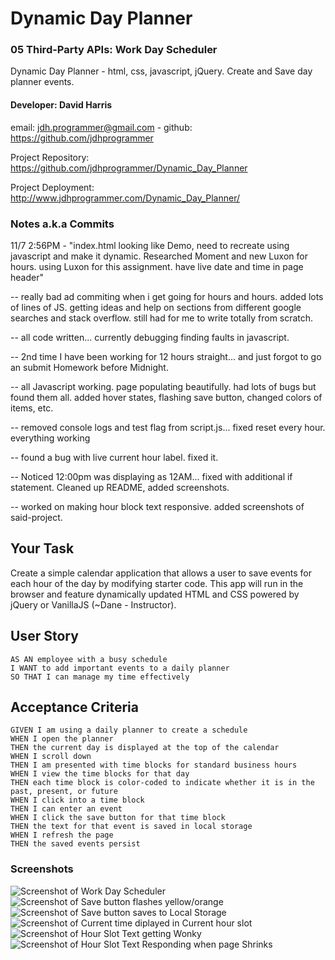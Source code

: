 # Dynamic Day Planner

### 05 Third-Party APIs: Work Day Scheduler
Dynamic Day Planner - html, css, javascript, jQuery. Create and Save day planner events.

#### Developer: David Harris
email: jdh.programmer@gmail.com - 
github: https://github.com/jdhprogrammer

Project Repository: https://github.com/jdhprogrammer/Dynamic_Day_Planner

Project Deployment: http://www.jdhprogrammer.com/Dynamic_Day_Planner/

### Notes a.k.a Commits

11/7 2:56PM - "index.html looking like Demo, need to recreate using javascript and make it dynamic. Researched Moment and new Luxon for hours. using Luxon for this assignment. have live date and time in page header"

-- really bad ad commiting when i get going for hours and hours. added lots of lines of JS. getting ideas and help on sections from different google searches and stack overflow. still had for me to write totally from scratch.

-- all code written... currently debugging finding faults in javascript.

-- 2nd time I have been working for 12 hours straight... and just forgot to go an submit Homework before Midnight.

-- all Javascript working. page populating beautifully. had lots of bugs but found them all. added hover states, flashing save button, changed colors of items, etc.

-- removed console logs and test flag from script.js... fixed reset every hour. everything working

-- found a bug with live current hour label. fixed it.

-- Noticed 12:00pm was displaying as 12AM... fixed with additional if statement. Cleaned up README, added screenshots.

-- worked on making hour block text responsive. added screenshots of said-project.


## Your Task

Create a simple calendar application that allows a user to save events for each hour of the day by modifying starter code. This app will run in the browser and feature dynamically updated HTML and CSS powered by jQuery or VanillaJS (~Dane - Instructor).


## User Story

```
AS AN employee with a busy schedule
I WANT to add important events to a daily planner
SO THAT I can manage my time effectively
```


## Acceptance Criteria

```
GIVEN I am using a daily planner to create a schedule
WHEN I open the planner
THEN the current day is displayed at the top of the calendar
WHEN I scroll down
THEN I am presented with time blocks for standard business hours
WHEN I view the time blocks for that day
THEN each time block is color-coded to indicate whether it is in the past, present, or future
WHEN I click into a time block
THEN I can enter an event
WHEN I click the save button for that time block
THEN the text for that event is saved in local storage
WHEN I refresh the page
THEN the saved events persist
```

### Screenshots

![Screenshot of  Work Day Scheduler](Assets/Screenshots/Work_day_Scheduler.jpeg?raw=true "Word Day Scheduler, color coded rows and columns, 9am - 5pm, save buttons")
![Screenshot of  Save button flashes yellow/orange](Assets/Screenshots/New_unsaved_planner_item_savebutton-flashing.jpeg?raw=true "Save button flashes yellow/orange")
![Screenshot of  Save button saves to Local Storage](Assets/Screenshots/click_save_saves_localStorage.jpeg?raw=true "Save button saves to Local Storage")
![Screenshot of  Current time diplayed in Current hour slot](Assets/Screenshots/current-time-displayed-in-curent-hour.jpeg?raw=true "Current time diplayed in Current hour slot")
![Screenshot of  Hour Slot Text getting Wonky](Assets/Screenshots/text-not-repsonsive-to-xs-screen.jpeg?raw=true "Hour Slot Text getting Wonky")
![Screenshot of  Hour Slot Text Responding when page Shrinks](Assets/Screenshots/hour-text-RESPONSIVE.jpeg?raw=true "Hour Slot Text Responding when page Shrinks")